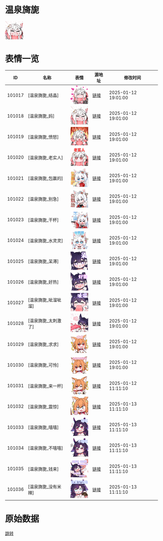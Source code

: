 # 温泉旖旎

<img src="./cover.png" height="60" alt="cover" />

# 表情一览

|ID|名称|表情|源地址|修改时间|
|----|----|----|----|----|
|101017|[温泉旖旎_结晶]|<img src="./pic/101017_%5B温泉旖旎_结晶%5D.png" height="60" alt="结晶"/>|[链接](https://i0.hdslb.com/bfs/garb/ea5889309c746684b93f33144636d85ffc5ef9be.png)|2025-01-12 19:01:00|
|101018|[温泉旖旎_妈]|<img src="./pic/101018_%5B温泉旖旎_妈%5D.png" height="60" alt="妈"/>|[链接](https://i0.hdslb.com/bfs/garb/aeffebfe1aa8ff30dfda7fa9b74194c20704beb5.png)|2025-01-12 19:01:00|
|101019|[温泉旖旎_愤怒]|<img src="./pic/101019_%5B温泉旖旎_愤怒%5D.png" height="60" alt="愤怒"/>|[链接](https://i0.hdslb.com/bfs/garb/de6794c5ca776c6418d25e890f8e927e6a58ad32.png)|2025-01-12 19:01:00|
|101020|[温泉旖旎_老实人]|<img src="./pic/101020_%5B温泉旖旎_老实人%5D.png" height="60" alt="老实人"/>|[链接](https://i0.hdslb.com/bfs/garb/4a6501fe94448d9693217d8c83cac7ac38ae7d39.png)|2025-01-12 19:01:00|
|101021|[温泉旖旎_包赢的]|<img src="./pic/101021_%5B温泉旖旎_包赢的%5D.png" height="60" alt="包赢的"/>|[链接](https://i0.hdslb.com/bfs/garb/22480b5446e0dd0b280bcfcc5b720cc6f81a6698.png)|2025-01-12 19:01:00|
|101022|[温泉旖旎_别急]|<img src="./pic/101022_%5B温泉旖旎_别急%5D.png" height="60" alt="别急"/>|[链接](https://i0.hdslb.com/bfs/garb/c5b004f67e21f850c861bb56b30b29e92f46aa32.png)|2025-01-12 19:01:00|
|101023|[温泉旖旎_干杯]|<img src="./pic/101023_%5B温泉旖旎_干杯%5D.png" height="60" alt="干杯"/>|[链接](https://i0.hdslb.com/bfs/garb/82e9d44a22671e0bcdcec90eb3e428b3f518c3bd.png)|2025-01-12 19:01:00|
|101024|[温泉旖旎_水灵灵]|<img src="./pic/101024_%5B温泉旖旎_水灵灵%5D.png" height="60" alt="水灵灵"/>|[链接](https://i0.hdslb.com/bfs/garb/29852037f6564f4fe7e984b88964119c2c7f7fab.png)|2025-01-12 19:01:00|
|101025|[温泉旖旎_呆滞]|<img src="./pic/101025_%5B温泉旖旎_呆滞%5D.png" height="60" alt="呆滞"/>|[链接](https://i0.hdslb.com/bfs/garb/6a39d9a8a607461d6cac2ab5a4a743354d4fca96.png)|2025-01-12 19:01:00|
|101026|[温泉旖旎_好热]|<img src="./pic/101026_%5B温泉旖旎_好热%5D.png" height="60" alt="好热"/>|[链接](https://i0.hdslb.com/bfs/garb/ef12663978d958599ba06f23e8957ec02640c651.png)|2025-01-12 19:01:00|
|101027|[温泉旖旎_呲溜呲溜]|<img src="./pic/101027_%5B温泉旖旎_呲溜呲溜%5D.png" height="60" alt="呲溜呲溜"/>|[链接](https://i0.hdslb.com/bfs/garb/6fea6cc29c5f6edced51f928ffc4352a8ed7378d.png)|2025-01-12 19:01:00|
|101028|[温泉旖旎_太刺激了]|<img src="./pic/101028_%5B温泉旖旎_太刺激了%5D.png" height="60" alt="太刺激了"/>|[链接](https://i0.hdslb.com/bfs/garb/6c5f22bfd952f28b08cdc501faf4db1dfb4fa627.png)|2025-01-12 19:01:00|
|101029|[温泉旖旎_求求]|<img src="./pic/101029_%5B温泉旖旎_求求%5D.png" height="60" alt="求求"/>|[链接](https://i0.hdslb.com/bfs/garb/e301db8dad761f06a24705772ea329565c0d73e3.png)|2025-01-12 19:01:00|
|101030|[温泉旖旎_可怜]|<img src="./pic/101030_%5B温泉旖旎_可怜%5D.png" height="60" alt="可怜"/>|[链接](https://i0.hdslb.com/bfs/garb/a2f1ec72aca5c481bb0ecd8951bd5b878d74fea2.png)|2025-01-12 19:01:00|
|101031|[温泉旖旎_来一杯]|<img src="./pic/101031_%5B温泉旖旎_来一杯%5D.png" height="60" alt="来一杯"/>|[链接](https://i0.hdslb.com/bfs/garb/c5a29d0c383fe5d3e258c0c7759d2df7bf3bd28b.png)|2025-01-12 11:11:10|
|101032|[温泉旖旎_震惊]|<img src="./pic/101032_%5B温泉旖旎_震惊%5D.png" height="60" alt="震惊"/>|[链接](https://i0.hdslb.com/bfs/garb/edcf69718d77959e2416a9e98c3b76c23985e5c8.png)|2025-01-13 11:11:10|
|101033|[温泉旖旎_嘻嘻]|<img src="./pic/101033_%5B温泉旖旎_嘻嘻%5D.png" height="60" alt="嘻嘻"/>|[链接](https://i0.hdslb.com/bfs/garb/fcb87ba07d8945405fc0561b5f3909c781e88552.png)|2025-01-13 11:11:10|
|101034|[温泉旖旎_不嘻嘻]|<img src="./pic/101034_%5B温泉旖旎_不嘻嘻%5D.png" height="60" alt="不嘻嘻"/>|[链接](https://i0.hdslb.com/bfs/garb/c6251b89737f60338402b32b6f0e4a76a6ae7643.png)|2025-01-13 11:11:10|
|101035|[温泉旖旎_钱来]|<img src="./pic/101035_%5B温泉旖旎_钱来%5D.png" height="60" alt="钱来"/>|[链接](https://i0.hdslb.com/bfs/garb/bc7faabfe1a3c5431e23c9fd0cc4c3ef0e1e4b54.png)|2025-01-13 11:11:10|
|101036|[温泉旖旎_没有米辣]|<img src="./pic/101036_%5B温泉旖旎_没有米辣%5D.png" height="60" alt="没有米辣"/>|[链接](https://i0.hdslb.com/bfs/garb/25b83b6e5c7ba7eccfe8800818d7bf319b8c6d18.png)|2025-01-13 11:11:10|

# 原始数据

[跳转](./raw.json)

